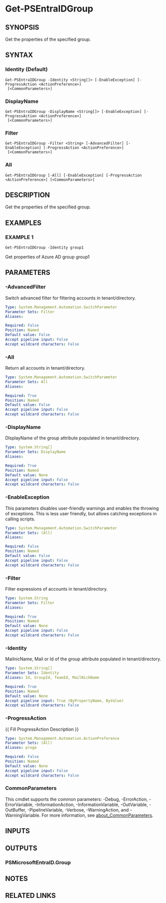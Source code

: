 ﻿---
external help file: PSMicrosoftEntraID-help.xml
Module Name: PSMicrosoftEntraID
online version:
schema: 2.0.0
---

# Get-PSEntraIDGroup

## SYNOPSIS
Get the properties of the specified group.

## SYNTAX

### Identity (Default)
```
Get-PSEntraIDGroup -Identity <String[]> [-EnableException] [-ProgressAction <ActionPreference>]
 [<CommonParameters>]
```

### DisplayName
```
Get-PSEntraIDGroup -DisplayName <String[]> [-EnableException] [-ProgressAction <ActionPreference>]
 [<CommonParameters>]
```

### Filter
```
Get-PSEntraIDGroup -Filter <String> [-AdvancedFilter] [-EnableException] [-ProgressAction <ActionPreference>]
 [<CommonParameters>]
```

### All
```
Get-PSEntraIDGroup [-All] [-EnableException] [-ProgressAction <ActionPreference>] [<CommonParameters>]
```

## DESCRIPTION
Get the properties of the specified group.

## EXAMPLES

### EXAMPLE 1
```
Get-PSEntraIDGroup -Identity group1
```

Get properties of Azure AD group group1

## PARAMETERS

### -AdvancedFilter
Switch advanced filter for filtering accounts in tenant/directory.

```yaml
Type: System.Management.Automation.SwitchParameter
Parameter Sets: Filter
Aliases:

Required: False
Position: Named
Default value: False
Accept pipeline input: False
Accept wildcard characters: False
```

### -All
Return all accounts in tenant/directory.

```yaml
Type: System.Management.Automation.SwitchParameter
Parameter Sets: All
Aliases:

Required: True
Position: Named
Default value: False
Accept pipeline input: False
Accept wildcard characters: False
```

### -DisplayName
DIsplayName of the group attribute populated in tenant/directory.

```yaml
Type: System.String[]
Parameter Sets: DisplayName
Aliases:

Required: True
Position: Named
Default value: None
Accept pipeline input: False
Accept wildcard characters: False
```

### -EnableException
This parameters disables user-friendly warnings and enables the throwing of exceptions.
This is less user friendly,
but allows catching exceptions in calling scripts.

```yaml
Type: System.Management.Automation.SwitchParameter
Parameter Sets: (All)
Aliases:

Required: False
Position: Named
Default value: False
Accept pipeline input: False
Accept wildcard characters: False
```

### -Filter
Filter expressions of accounts in tenant/directory.

```yaml
Type: System.String
Parameter Sets: Filter
Aliases:

Required: True
Position: Named
Default value: None
Accept pipeline input: False
Accept wildcard characters: False
```

### -Identity
MailnicName, Mail or Id of the group attribute populated in tenant/directory.

```yaml
Type: System.String[]
Parameter Sets: Identity
Aliases: Id, GroupId, TeamId, MailNickName

Required: True
Position: Named
Default value: None
Accept pipeline input: True (ByPropertyName, ByValue)
Accept wildcard characters: False
```

### -ProgressAction
{{ Fill ProgressAction Description }}

```yaml
Type: System.Management.Automation.ActionPreference
Parameter Sets: (All)
Aliases: proga

Required: False
Position: Named
Default value: None
Accept pipeline input: False
Accept wildcard characters: False
```

### CommonParameters
This cmdlet supports the common parameters: -Debug, -ErrorAction, -ErrorVariable, -InformationAction, -InformationVariable, -OutVariable, -OutBuffer, -PipelineVariable, -Verbose, -WarningAction, and -WarningVariable. For more information, see [about_CommonParameters](http://go.microsoft.com/fwlink/?LinkID=113216).

## INPUTS

## OUTPUTS

### PSMicrosoftEntraID.Group
## NOTES

## RELATED LINKS
